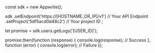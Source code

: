 const sdk = new Appwrite();

sdk
    .setEndpoint('https://[HOSTNAME_OR_IP]/v1') // Your API Endpoint
    .setProject('5df5acd0d48c2') // Your project ID
;

let promise = sdk.users.getLogs('[USER_ID]');

promise.then(function (response) {
    console.log(response); // Success
}, function (error) {
    console.log(error); // Failure
});